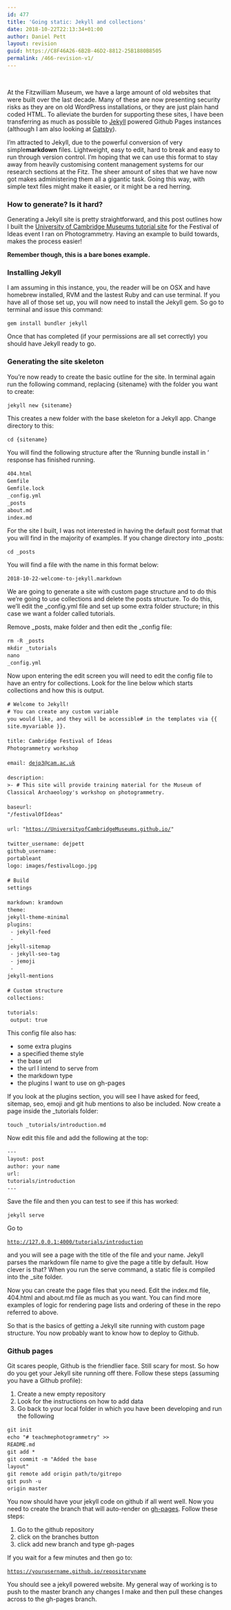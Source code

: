 ```yaml
---
id: 477
title: 'Going static: Jekyll and collections'
date: 2018-10-22T22:13:34+01:00
author: Daniel Pett
layout: revision
guid: https://C8F46A26-6B2B-46D2-8812-25B1880B8505
permalink: /466-revision-v1/
---
```

<figure class="wp-block-image"><img src="/images/2018/10/Screen-Shot-2018-10-22-at-23.10.04.png" alt="" class="img-fluid 473" srcset="/images/2018/10/Screen-Shot-2018-10-22-at-23.10.04.png 1858w, /images/2018/10/Screen-Shot-2018-10-22-at-23.10.04-300x222.png 300w, /images/2018/10/Screen-Shot-2018-10-22-at-23.10.04-768x569.png 768w, /images/2018/10/Screen-Shot-2018-10-22-at-23.10.04-1024x758.png 1024w" sizes="(max-width: 1858px) 100vw, 1858px" /></figure> 

At the Fitzwilliam Museum, we have a large amount of old websites that were built over the last decade. Many of these are now presenting security risks as they are on old WordPress installations, or they are just plain hand coded HTML. To alleviate the burden for supporting these sites, I have been transferring as much as possible to [Jekyll](https://jekyllrb.com/) powered Github Pages instances (although I am also looking at [Gatsby](https://gatsbyjs.com)).

I&#8217;m attracted to Jekyll, due to the powerful conversion of very simple**markdown** files. Lightweight, easy to edit, hard to break and easy to run through version control. I&#8217;m hoping that we can use this format to stay away from heavily customising content management systems for our research sections at the Fitz. The sheer amount of sites that we have now got makes administering them all a gigantic task. Going this way, with simple text files might make it easier, or it might be a red herring.

### How to generate? Is it hard?

Generating a Jekyll site is pretty straightforward, and this post outlines how I built the [University of Cambridge Museums tutorial site](https://github.com/UniversityofCambridgeMuseums/festivalOfIdeas) for the Festival of Ideas event I ran on Photogrammetry. Having an example to build towards, makes the process easier!

**Remember though, this is a bare bones example.**

### Installing Jekyll

I am assuming in this instance, you, the reader will be on OSX and have homebrew installed, RVM and the lastest Ruby and can use terminal. If you have all of those set up, you will now need to install the Jekyll gem. So go to terminal and issue this command: 

<code>gem install bundler jekyll<br /></code>

Once that has completed (if your permissions are all set correctly) you should have Jekyll ready to go.

### Generating the site skeleton

You&#8217;re now ready to create the basic outline for the site. In terminal again run the following command, replacing {sitename} with the folder you want to create:

<code>jekyll new {sitename}<br /></code>

This creates a new folder with the base skeleton for a Jekyll app. Change directory to this:

<code>cd {sitename}</code>

You will find the following structure after the &#8216;Running bundle install in &#8216; response has finished running.

<code>404.html<br />Gemfile<br />Gemfile.lock<br />_config.yml<br />_posts<br />about.md<br />index.md</code>

For the site I built, I was not interested in having the default post format that you will find in the majority of examples. If you change directory into _posts:

<code>cd _posts</code>

You will find a file with the name in this format below:

<code>2018-10-22-welcome-to-jekyll.markdown<br /></code>

We are going to generate a site with custom page structure and to do this we&#8217;re going to use collections and delete the posts structure. To do this, we&#8217;ll edit the _config.yml file and set up some extra folder structure; in this case we want a folder called tutorials. 

Remove \_posts, make folder and then edit the \_config file:

<code>rm -R _posts<br />mkdir _tutorials<br />nano _config.yml</code>

Now upon entering the edit screen you will need to edit the config file to have an entry for collections. Look for the line below which starts collections and how this is output.

<code># Welcome to Jekyll!<br /># You can create any custom variable you would like, and they will be accessible# in the templates via {{ site.myvariable }}.<br /><br />title: Cambridge Festival of Ideas Photogrammetry workshop<br /><br />email: dejp3@cam.ac.uk<br /><br />description: &gt;- # This site will provide training material for the Museum of Classical Archaeology's workshop on photogrammetry.<br /><br />baseurl: "/festivalOfIdeas" <br /><br />url: "https://UniversityofCambridgeMuseums.github.io/" <br />twitter_username: dejpett<br />github_username:  portableant<br />logo: images/festivalLogo.jpg<br /><br /># Build settings<br /><br />markdown: kramdown<br />theme: jekyll-theme-minimal<br />plugins:  <br />    - jekyll-feed  <br />    - jekyll-sitemap  <br />    - jekyll-seo-tag  <br />    - jemoji  <br />    - jekyll-mentions<br /><br /># Custom structure<br />collections:  <br />   tutorials:    <br />      output: true<br /></code>

This config file also has:

  * some extra plugins
  * a specified theme style
  * the base url
  * the url I intend to serve from
  * the markdown type
  * the plugins I want to use on gh-pages

If you look at the plugins section, you will see I have asked for feed, sitemap, seo, emoji and git hub mentions to also be included. Now create a page inside the _tutorials folder:

<code>touch _tutorials/introduction.md<br /></code>

Now edit this file and add the following at the top:

<code>--- <br />layout: post <br />author: your name <br />url: tutorials/introduction <br />---</code>

Save the file and then you can test to see if this has worked:

<code>jekyll serve</code>

Go to 

<code><a href="http://127.0.0.1:4000/tutorials/introduction ">http://127.0.0.1:4000/tutorials/introduction </a></code>

and you will see a page with the title of the file and your name. Jekyll parses the markdown file name to give the page a title by default. How clever is that? When you run the serve command, a static file is compiled into the _site folder.

Now you can create the page files that you need. Edit the index.md file, 404.html and about.md file as much as you want. You can find more examples of logic for rendering page lists and ordering of these in the repo referred to above.

So that is the basics of getting a Jekyll site running with custom page structure. You now probably want to know how to deploy to Github.

### Github pages

Git scares people, Github is the friendlier face. Still scary for most. So how do you get your Jekyll site running off there. Follow these steps (assuming you have a Github profile):

  1. Create a new empty repository
  2. Look for the instructions on how to add data
  3. Go back to your local folder in which you have been developing and run the following

<code>git init<br />echo "# teachmephotogrammetry" &gt;&gt; README.md<br />git add *<br />git commit -m "Added the base layout"<br />git remote add origin path/to/gitrepo<br />git push -u origin master</code>

You now should have your jekyll code on github if all went well. Now you need to create the branch that will auto-render on [gh-pages](https://pages.github.com/). Follow these steps:

  1. Go to the github repository
  2. click on the branches button
  3. click add new branch and type gh-pages

If you wait for a few minutes and then go to:

<code>https://yourusername.github.io/repositoryname</code>

You should see a jekyll powered website. My general way of working is to push to the master branch any changes I make and then pull these changes across to the gh-pages branch.
